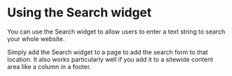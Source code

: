 # Using the Search widget

You can use the Search widget to allow users to enter a text string to search your whole website. 

Simply add the Search widget to a page to add the search form to that location. It also works particularly well if you add it to a sitewide content area like a column in a footer.